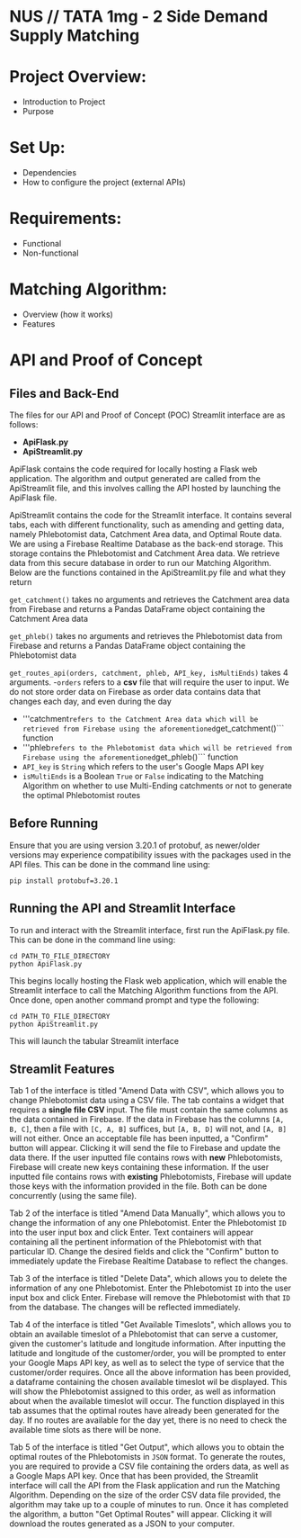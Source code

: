 # NUS // TATA 1mg - 2 Side Demand Supply Matching

# Project Overview:
- Introduction to Project
- Purpose

# Set Up:
- Dependencies
- How to configure the project (external APIs)

# Requirements:
- Functional
- Non-functional

# Matching Algorithm:
- Overview (how it works)
- Features

# API and Proof of Concept
## Files and Back-End
The files for our API and Proof of Concept (POC) Streamlit interface are as follows:
- <b>ApiFlask.py</b>
- <b>ApiStreamlit.py</b>

ApiFlask contains the code required for locally hosting a Flask web application. The algorithm and output generated are called from the ApiStreamlit file, and this involves calling the API hosted by launching the ApiFlask file.

ApiStreamlit contains the code for the Streamlit interface. It contains several tabs, each with different functionality, such as amending and getting data, namely Phlebotomist data, Catchment Area data, and Optimal Route data. We are using a Firebase Realtime Database as the back-end storage. This storage contains the Phlebotomist and Catchment Area data. We retrieve data from this secure database in order to run our Matching Algorithm. Below are the functions contained in the ApiStreamlit.py file and what they return

```get_catchment()``` takes no arguments and retrieves the Catchment area data from Firebase and returns a Pandas DataFrame object containing the Catchment Area data

```get_phleb()``` takes no arguments and retrieves the Phlebotomist data from Firebase and returns a Pandas DataFrame object containing the Phlebotomist data

```get_routes_api(orders, catchment, phleb, API_key, isMultiEnds)``` takes 4 arguments. 
-```orders``` refers to a <b>csv</b> file that will require the user to input. We do not store order data on Firebase as order data contains data that changes each day, and even during the day
- '''catchment``` refers to the Catchment Area data which will be retrieved from Firebase using the aforementioned ```get_catchment()``` function
- '''phleb``` refers to the Phlebotomist data which will be retrieved from Firebase using the aforementioned ```get_phleb()``` function
- ```API_key``` is ```String``` which refers to the user's Google Maps API key
- ```isMultiEnds``` is a Boolean ```True``` or ```False``` indicating to the Matching Algorithm on whether to use Multi-Ending catchments or not to generate the optimal Phlebotomist routes


## Before Running
Ensure that you are using version 3.20.1 of protobuf, as newer/older versions may experience compatibility issues with the packages used in the API files. This can be done in the command line using:
```
pip install protobuf=3.20.1
```

## Running the API and Streamlit Interface
To run and interact with the Streamlit interface, first run the ApiFlask.py file. This can be done in the command line using:
```
cd PATH_TO_FILE_DIRECTORY
python ApiFlask.py
```
This begins locally hosting the Flask web application, which will enable the Streamlit interface to call the Matching Algorithm functions from the API.
Once done, open another command prompt and type the following:
```
cd PATH_TO_FILE_DIRECTORY
python ApiStreamlit.py
```
This will launch the tabular Streamlit interface

## Streamlit Features
Tab 1 of the interface is titled "Amend Data with CSV", which allows you to change Phlebotomist data using a CSV file. The tab contains a widget that requires a <b> single file CSV </b> input. The file must contain the same columns as the data contained in Firebase. If the data in Firebase has the columns ```[A, B, C]```, then a file with ```[C, A, B]``` suffices, but ```[A, B, D]``` will not, and  ```[A, B]``` will not either. Once an acceptable file has been inputted, a "Confirm" button will appear. Clicking it will send the file to Firebase and update the data there. If the user inputted file contains rows with <b>new</b> Phlebotomists, Firebase will create new keys containing these information. If the user inputted file contains rows with <b>existing</b> Phlebotomists, Firebase will update those keys with the information provided in the file. Both can be done concurrently (using the same file).

Tab 2 of the interface is titled "Amend Data Manually", which allows you to change the information of any one Phlebotomist. Enter the Phlebotomist ```ID``` into the user input box and click Enter. Text containers will appear containing all the pertinent information of the Phlebotomist with that particular ID. Change the desired fields and click the "Confirm" button to immediately update the Firebase Realtime Database to reflect the changes.

Tab 3 of the interface is titled "Delete Data", which allows you to delete the information of any one Phlebotomist. Enter the Phlebotomist ```ID``` into the user input box and click Enter. Firebase will remove the Phlebotomist with that ```ID``` from the database. The changes will be reflected immediately.

Tab 4 of the interface is titled "Get Available Timeslots", which allows you to obtain an available timeslot of a Phlebotomist that can serve a customer, given the customer's latitude and longitude information. After inputting the latitude and longitude of the customer/order, you will be prompted to enter your Google Maps API key, as well as to select the type of service that the customer/order requires. Once all the above information has been provided, a dataframe containing the chosen available timeslot wil be displayed. This will show the Phlebotomist assigned to this order, as well as information about when the available timeslot will occur. The function displayed in this tab assumes that the optimal routes have already been generated for the day. If no routes are available for the day yet, there is no need to check the available time slots as there will be none.

Tab 5 of the interface is titled "Get Output", which allows you to obtain the optimal routes of the Phlebotomists in ```JSON``` format. To generate the routes, you are required to provide a CSV file containing the orders data, as well as a Google Maps API key. Once that has been provided, the Streamlit interface will call the API from the Flask application and run the Matching Algorithm. Depending on the size of the order CSV data file provided, the algorithm may take up to a couple of minutes to run. Once it has completed the algorithm, a button "Get Optimal Routes" will appear. Clicking it will download the routes generated as a JSON to your computer.
